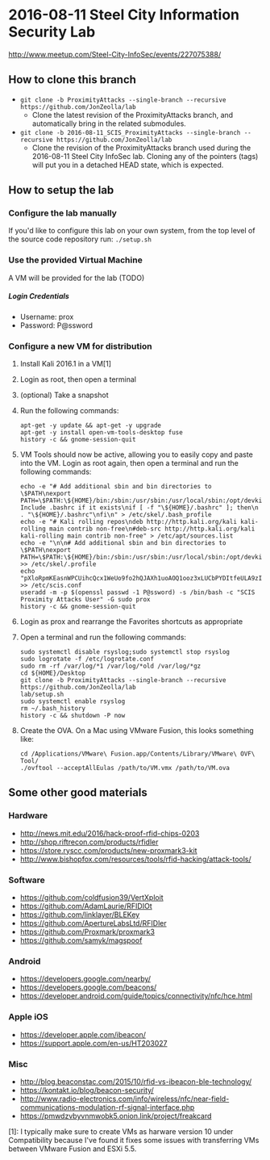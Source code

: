 # 2016-08-11 Steel City Information Security Lab
http://www.meetup.com/Steel-City-InfoSec/events/227075388/

## How to clone this branch
* `git clone -b ProximityAttacks --single-branch --recursive https://github.com/JonZeolla/lab`
  * Clone the latest revision of the ProximityAttacks branch, and automatically bring in the related submodules.
* `git clone -b 2016-08-11_SCIS_ProximityAttacks --single-branch --recursive https://github.com/JonZeolla/lab`
  * Clone the revision of the ProximityAttacks branch used during the 2016-08-11 Steel City InfoSec lab.  Cloning any of the pointers (tags) will put you in a detached HEAD state, which is expected.

## How to setup the lab
### Configure the lab manually  
If you'd like to configure this lab on your own system, from the top level of the source code repository run:
`./setup.sh`

### Use the provided Virtual Machine
A VM will be provided for the lab (TODO)
##### Login Credentials
* Username:  prox
* Password:  P@ssword

### Configure a new VM for distribution
1. Install Kali 2016.1 in a VM[1]
2. Login as root, then open a terminal
3. (optional) Take a snapshot
4. Run the following commands:

    ```
    apt-get -y update && apt-get -y upgrade
    apt-get -y install open-vm-tools-desktop fuse
    history -c && gnome-session-quit
    ```
5. VM Tools should now be active, allowing you to easily copy and paste into the VM.  Login as root again, then open a terminal and run the following commands:

    ```
    echo -e "# Add additional sbin and bin directories to \$PATH\nexport PATH=\$PATH:\${HOME}/bin:/sbin:/usr/sbin:/usr/local/sbin:/opt/devkitpro/devkitARM/bin/\n\n# Include .bashrc if it exists\nif [ -f "\${HOME}/.bashrc" ]; then\n  . "\${HOME}/.bashrc"\nfi\n" > /etc/skel/.bash_profile
    echo -e "# Kali rolling repos\ndeb http://http.kali.org/kali kali-rolling main contrib non-free\n#deb-src http://http.kali.org/kali kali-rolling main contrib non-free" > /etc/apt/sources.list
    echo -e "\n\n# Add additional sbin and bin directories to \$PATH\nexport PATH=\$PATH:\${HOME}/bin:/sbin:/usr/sbin:/usr/local/sbin:/opt/devkitpro/devkitARM/bin/\n" >> /etc/skel/.profile
    echo "pXloRpmKEasnWPCUihcQcx1WeUo9fo2hQJAXh1uoAOQ1ooz3xLUCbPYDItfeULA9zItnZaQqfell0LLBzSuQhxl98dyP8y7DY1hE" >> /etc/scis.conf
    useradd -m -p $(openssl passwd -1 P@ssword) -s /bin/bash -c "SCIS Proximity Attacks User" -G sudo prox
    history -c && gnome-session-quit
    ```
6. Login as prox and rearrange the Favorites shortcuts as appropriate
7. Open a terminal and run the following commands:

    ```
    sudo systemctl disable rsyslog;sudo systemctl stop rsyslog
    sudo logrotate -f /etc/logrotate.conf
    sudo rm -rf /var/log/*1 /var/log/*old /var/log/*gz
    cd ${HOME}/Desktop
    git clone -b ProximityAttacks --single-branch --recursive https://github.com/JonZeolla/lab
    lab/setup.sh
    sudo systemctl enable rsyslog
    rm ~/.bash_history
    history -c && shutdown -P now
    ```
8. Create the OVA. On a Mac using VMware Fusion, this looks something like:

    ```
    cd /Applications/VMware\ Fusion.app/Contents/Library/VMware\ OVF\ Tool/
    ./ovftool --acceptAllEulas /path/to/VM.vmx /path/to/VM.ova
    ```

## Some other good materials
### Hardware
* http://news.mit.edu/2016/hack-proof-rfid-chips-0203
* http://shop.riftrecon.com/products/rfidler
* https://store.ryscc.com/products/new-proxmark3-kit
* http://www.bishopfox.com/resources/tools/rfid-hacking/attack-tools/

### Software
* https://github.com/coldfusion39/VertXploit
* https://github.com/AdamLaurie/RFIDIOt
* https://github.com/linklayer/BLEKey
* https://github.com/ApertureLabsLtd/RFIDler
* https://github.com/Proxmark/proxmark3
* https://github.com/samyk/magspoof

### Android
* https://developers.google.com/nearby/
* https://developers.google.com/beacons/
* https://developer.android.com/guide/topics/connectivity/nfc/hce.html

### Apple iOS
* https://developer.apple.com/ibeacon/
* https://support.apple.com/en-us/HT203027

### Misc
* http://blog.beaconstac.com/2015/10/rfid-vs-ibeacon-ble-technology/
* https://kontakt.io/blog/beacon-security/
* http://www.radio-electronics.com/info/wireless/nfc/near-field-communications-modulation-rf-signal-interface.php
* https://pmwdzvbyvnmwobk5.onion.link/project/freakcard


[1]:  I typically make sure to create VMs as harware version 10 under Compatibility because I've found it fixes some issues with transferring VMs between VMware Fusion and ESXi 5.5.

